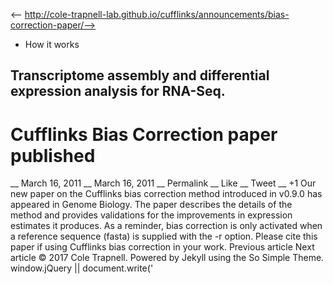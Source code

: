 <-- http://cole-trapnell-lab.github.io/cufflinks/announcements/bias-correction-paper/-->

* How it works
## Transcriptome assembly and differential expression analysis for RNA-Seq.
# Cufflinks Bias Correction paper published
__ March 16, 2011 __ March 16, 2011 __ Permalink __ Like __ Tweet __ +1
Our new paper on the Cufflinks bias correction method introduced in v0.9.0 has appeared in Genome Biology. The paper describes the details of the method and provides validations for the improvements in expression estimates it produces. As a reminder, bias correction is only activated when a reference sequence (fasta) is supplied with the -r option.
Please cite this paper if using Cufflinks bias correction in your work.
Previous article Next article
© 2017 Cole Trapnell. Powered by Jekyll using the So Simple Theme.
window.jQuery || document.write('<script src="http://cole-trapnell- lab.github.io/cufflinks/assets/js/vendor/jquery-1.9.1.min.js"><\/script>') var _gaq = _gaq || []; var pluginUrl = '//www.google- analytics.com/plugins/ga/inpage_linkid.js'; _gaq.push(['_require', 'inpage_linkid', pluginUrl]); _gaq.push(['_setAccount', 'UA-6101038-2']); _gaq.push(['_trackPageview']); (function() { var ga = document.createElement('script'); ga.type = 'text/javascript'; ga.async = true; ga.src = ('https:' == document.location.protocol ? 'https://ssl' : 'http://www') + '.google-analytics.com/ga.js'; var s = document.getElementsByTagName('script')[0]; s.parentNode.insertBefore(ga, s); })();